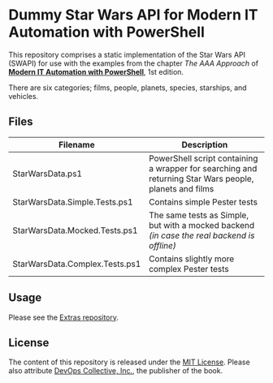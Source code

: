 # Dummy Star Wars API for Modern IT Automation with PowerShell

This repository comprises a static implementation of the Star Wars API (SWAPI) for use with the examples from the chapter _The AAA Approach_ of [**Modern IT Automation with PowerShell**](https://leanpub.com/modernautomationwithpowershell), 1st edition.

There are six categories; films, people, planets, species, starships, and vehicles.

## Files

| Filename | Description |
|---|---|
|StarWarsData.ps1|PowerShell script containing a wrapper for searching and returning Star Wars people, planets and films|
|StarWarsData.Simple.Tests.ps1|Contains simple Pester tests|
|StarWarsData.Mocked.Tests.ps1|The same tests as Simple, but with a mocked backend _(in case the real backend is offline)_|
|StarWarsData.Complex.Tests.ps1|Contains slightly more complex Pester tests|

## Usage

Please see the [Extras repository](https://github.com/devops-collective-inc/Modern-IT-Automation-with-PowerShellExtras/edit/main/Edition-01/Starwars-Demo/README.md).

## License

The content of this repository is released under the [MIT License](./LICENSE). Please also attribute
[DevOps Collective, Inc.](https://github.com/devops-collective-inc/), the publisher of the book.
